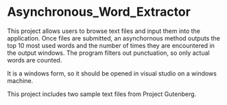 # Asynchronous_Word_Extractor
This project allows users to browse text files and input them into the application.
Once files are submitted, an asynchornous method outputs the top 10 most used words and the number of times they are encountered in the output windows.
The program filters out punctuation, so only actual words are counted. 

It is a windows form, so it should be opened in visual studio on a windows machine. 

This project includes two sample text files from Project Gutenberg.
